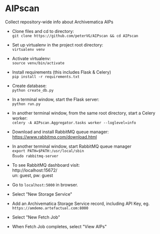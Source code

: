 # AIPscan
Collect repository-wide info about Archivematica AIPs

* Clone files and cd to directory:  
  `git clone https://github.com/peterVG/AIPscan && cd AIPscan`  
* Set up virtualenv in the project root directory:  
  `virtualenv venv`  
* Activate virtualenv:  
  `source venv/bin/activate`  
* Install requirements (this includes Flask & Celery)  
  `pip install -r requirements.txt`   
* Create database:  
  `python create_db.py`      
* In a terminal window, start the Flask server:  
  `python run.py`
* In another terminal window, from the same root directory, start a Celery worker:  
  `celery -A AIPscan.Aggregator.tasks worker --loglevel=info`  
* Download and install RabbitMQ queue manager:  
  https://www.rabbitmq.com/download.html
* In another terminal window, start RabbitMQ queue manager  
  `export PATH=$PATH:/usr/local/sbin`  
  ß`sudo rabbitmq-server`
* To see RabbitMQ dashboard visit:  
  http://localhost:15672/  
  un: guest, pw: guest

* Go to `localhost:5000` in browser.
* Select "New Storage Service"  
* Add an Archivematica Storage Service record, including API Key, eg.  
 `https://amdemo.artefactual.com:8000`
* Select "New Fetch Job"
* When Fetch Job completes, select "View AIPs"
